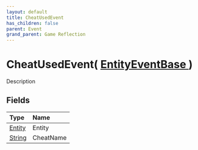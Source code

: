 ```yaml
---
layout: default
title: CheatUsedEvent
has_children: false
parent: Event
grand_parent: Game Reflection
---
```

# CheatUsedEvent( [ EntityEventBase ](/riftbreaker-wiki/docs/game-reflection/events/entity_event_base/) )
Description 

## Fields

| Type | Name |
|:----------|:--------------|
| [Entity](/riftbreaker-wiki/docs/game-reflection/classes/entity/) | Entity |
| [String](/riftbreaker-wiki/docs/game-reflection/components/string/) | CheatName |

